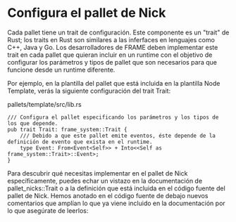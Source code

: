 # Configura el pallet de Nick

Cada pallet tiene un trait de configuración. Este componente es un "trait" de Rust; los traits en Rust son similares a las inferfaces en lenguajes como C++, Java y Go. Los desarrolladores de FRAME deben implementar este trait en cada pallet que quieran incluir en un runtime con el objetivo de configurar los parámetros y tipos de pallet que son necesarios para que funcione desde un runtime diferente.

Por ejemplo, en la plantilla del pallet que está incluida en la plantilla Node Template, verás la siguiente configuración del trait Trait:

pallets/template/src/lib.rs

~~~
/// Configura el pallet especificando los parámetros y los tipos de los que depende.
pub trait Trait: frame_system::Trait {
    /// Debido a que este pallet emite eventos, éste depende de la definición de evento que exista en el runtime.
    type Event: From<Event<Self>> + Into<<Self as frame_system::Trait>::Event>;
}
~~~

Para descubrir qué necesitas implementar en el pallet de Nick específicamente, puedes echar un vistazo en la documentación de pallet_nicks::Trait o a la definición que está incluida en el código fuente del pallet de Nick. Hemos anotado en el código fuente de debajo nuevos comentarios que amplían lo que ya viene incluido en la documentación por lo que asegúrate de leerlos:


